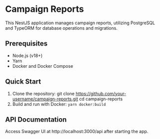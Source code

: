 # Campaign Reports

This NestJS application manages campaign reports, utilizing PostgreSQL and TypeORM for database operations and migrations.

## Prerequisites

- Node.js (v18+)
- Yarn
- Docker and Docker Compose

## Quick Start

1. Clone the repository: git clone https://github.com/your-username/campaign-reports.git cd campaign-reports
2. Build and run with Docker: `yarn docker:build`

## API Documentation

Access Swagger UI at http://localhost:3000/api after starting the app.
